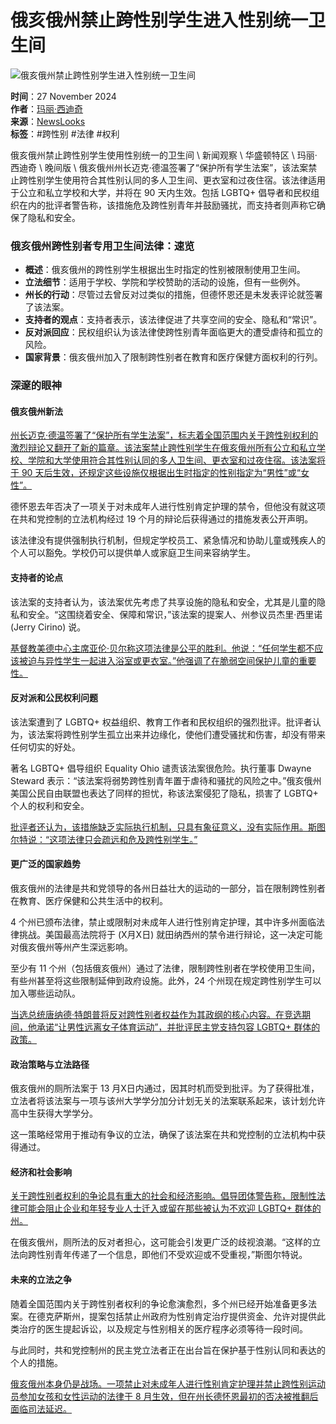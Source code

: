 # 俄亥俄州禁止跨性别学生进入性别统一卫生间

![俄亥俄州禁止跨性别学生进入性别统一卫生间](https://www.newslooks.com/wp-content/uploads/2024/11/AP24332537805432.jpg)

**时间**：27 November 2024  
**作者**：[玛丽·西迪奇](https://www.newslooks.com/zh-CN/author/mary-sidiqi/)  
**来源**：[NewsLooks](https://www.newslooks.com)  
**标签**：#跨性别 #法律 #权利

俄亥俄州禁止跨性别学生使用性别统一的卫生间 \\ 新闻观察 \\ 华盛顿特区 \\ 玛丽·西迪奇 \\ 晚间版 \\ 俄亥俄州州长迈克·德温签署了“保护所有学生法案”，该法案禁止跨性别学生使用符合其性别认同的多人卫生间、更衣室和过夜住宿。该法律适用于公立和私立学校和大学，并将在 90 天内生效。包括 LGBTQ+ 倡导者和民权组织在内的批评者警告称，该措施危及跨性别青年并鼓励骚扰，而支持者则声称它确保了隐私和安全。

### 俄亥俄州跨性别者专用卫生间法律：速览

-   **概述**：俄亥俄州的跨性别学生根据出生时指定的性别被限制使用卫生间。
-   **立法细节**：适用于学校、学院和学校赞助的活动的设施，但有一些例外。
-   **州长的行动**：尽管过去曾反对过类似的措施，但德怀恩还是未发表评论就签署了该法案。
-   **支持者的观点**：支持者表示，该法律促进了共享空间的安全、隐私和“常识”。
-   **反对派回应**：民权组织认为该法律使跨性别青年面临更大的遭受虐待和孤立的风险。
-   **国家背景**：俄亥俄州加入了限制跨性别者在教育和医疗保健方面权利的行列。

### 深邃的眼神

#### 俄亥俄州新法

[州长迈克·德温签署了“保护所有学生法案”，标志着全国范围内关于跨性别权利的激烈辩论又翻开了新的篇章。该法案禁止跨性别学生在俄亥俄州所有公立和私立学校、学院和大学使用符合其性别认同的多人卫生间、更衣室和过夜住宿。该法案将于 90 天后生效，还规定这些设施仅根据出生时指定的性别指定为“男性”或“女性”。](https://www.google.com/url?sa=t&source=web&rct=j&opi=89978449&url=https://ohiocapitaljournal.com/2024/11/27/ohio-gov-mike-dewine-signs-transgender-bathroom-ban-bill-into-law/&ved=2ahUKEwiah_K_q_2JAxXnD1kFHRjVKDUQFnoECBYQAQ&usg=AOvVaw2YN1g0gFWEYmLPp1-2HSLB)

德怀恩去年否决了一项关于对未成年人进行性别肯定护理的禁令，但他没有就这项在共和党控制的立法机构经过 19 个月的辩论后获得通过的措施发表公开声明。

该法律没有提供强制执行机制，但规定学校员工、紧急情况和协助儿童或残疾人的个人可以豁免。学校仍可以提供单人或家庭卫生间来容纳学生。

#### 支持者的论点

该法案的支持者认为，该法案优先考虑了共享设施的隐私和安全，尤其是儿童的隐私和安全。“这围绕着安全、保障和常识，”该法案的提案人、州参议员杰里·西里诺 (Jerry Cirino) 说。

[基督教美德中心主席亚伦·贝尔称这项法律是公平的胜利。他说：“任何学生都不应该被迫与异性学生一起进入浴室或更衣室。”他强调了在脆弱空间保护儿童的重要性。](https://www.google.com/url?sa=t&source=web&rct=j&opi=89978449&url=https://www.yahoo.com/news/ohio-law-bans-transgender-youth-191233038.html&ved=2ahUKEwia8MzLq_2JAxUyD1kFHUEXL7QQFnoECBkQAQ&usg=AOvVaw12qPEvPJNHRNg7hgAHJ-8p)

#### 反对派和公民权利问题

该法案遭到了 LGBTQ+ 权益组织、教育工作者和民权组织的强烈批评。批评者认为，该法案将跨性别学生孤立出来并边缘化，使他们遭受骚扰和伤害，却没有带来任何切实的好处。

著名 LGBTQ+ 倡导组织 Equality Ohio 谴责该法案很危险。执行董事 Dwayne Steward 表示：“该法案将弱势跨性别青年置于虐待和骚扰的风险之中。”俄亥俄州美国公民自由联盟也表达了同样的担忧，称该法案侵犯了隐私，损害了 LGBTQ+ 个人的权利和安全。

[批评者还认为，该措施缺乏实际执行机制，只具有象征意义，没有实际作用。斯图尔特说：“这项法律只会疏远和危及跨性别学生。”](https://www.google.com/url?sa=t&source=web&rct=j&opi=89978449&url=https://www.acluohio.org/en/press-releases/aclu-ohio-condemns-passage-anti-trans-bathroom-bill-ohio-general-assembly&ved=2ahUKEwjA-t7kq_2JAxWTKVkFHfQ-KYsQFnoECBgQAQ&usg=AOvVaw3bblDZAFr7_wpg3rLz0WYh)

#### 更广泛的国家趋势

俄亥俄州的法律是共和党领导的各州日益壮大的运动的一部分，旨在限制跨性别者在教育、医疗保健和公共生活中的权利。

4 个州已颁布法律，禁止或限制对未成年人进行性别肯定护理，其中许多州面临法律挑战。美国最高法院将于 \(X月X日\) 就田纳西州的禁令进行辩论，这一决定可能对俄亥俄州等州产生深远影响。

至少有 11 个州（包括俄亥俄州）通过了法律，限制跨性别者在学校使用卫生间，有些州甚至将这些限制延伸到政府设施。此外，24 个州现在规定跨性别学生可以加入哪些运动队。

[当选总统唐纳德·特朗普将反对跨性别者权益作为其政纲的核心内容。在竞选期间，他承诺“让男性远离女子体育运动”，并批评民主党支持包容 LGBTQ+ 群体的政策。](https://www.google.com/url?sa=t&source=web&rct=j&opi=89978449&url=https://www.nytimes.com/2024/11/07/us/trump-trans-rights.html&ved=2ahUKEwie-L3tq_2JAxVJD1kFHVnfFO4QFnoECB8QAQ&usg=AOvVaw0NdREJXiJYYN5Dqh7q-e3L)

#### 政治策略与立法路径

俄亥俄州的厕所法案于 13 月X日内通过，因其时机而受到批评。为了获得批准，立法者将该法案与一项与该州大学学分加分计划无关的法案联系起来，该计划允许高中生获得大学学分。

这一策略经常用于推动有争议的立法，确保了该法案在共和党控制的立法机构中获得通过。

#### 经济和社会影响

[关于跨性别者权利的争论具有重大的社会和经济影响。倡导团体警告称，限制性法律可能会阻止企业和年轻专业人士迁入或留在那些被认为不欢迎 LGBTQ+ 群体的州。](https://www.google.com/url?sa=t&source=web&rct=j&opi=89978449&url=https://www.nytimes.com/2024/11/20/us/politics/presidential-campaign-transgender-rights.html&ved=2ahUKEwie_5CFrP2JAxWYFVkFHVK9JqwQxfQBKAB6BAgHEAE&usg=AOvVaw34KSGMfyOjYn4deyy20xjS)

在俄亥俄州，厕所法的反对者担心，这可能会引发更广泛的歧视浪潮。“这样的立法向跨性别青年传递了一个信息，即他们不受欢迎或不受重视，”斯图尔特说。

#### 未来的立法之争

随着全国范围内关于跨性别者权利的争论愈演愈烈，多个州已经开始准备更多法案。在德克萨斯州，提案包括禁止州政府为性别肯定治疗提供资金、允许对提供此类治疗的医生提起诉讼，以及规定与性别相关的医疗程序必须等待一段时间。

与此同时，共和党控制州的民主党立法者正在出台旨在保护基于性别认同和表达的个人的措施。

[俄亥俄州本身仍是战场。一项禁止对未成年人进行性别肯定护理并禁止跨性别运动员参加女孩和女性运动的法律于 8 月生效，但在州长德怀恩最初的否决被推翻后面临司法延迟。](https://www.google.com/url?sa=t&source=web&rct=j&opi=89978449&url=https://www.wpxi.com/news/ohio-governor-signs/WFBJKE6T7JCJLFKXR7H4UDBGRA/&ved=2ahUKEwjK8piLrP2JAxXJKlkFHYJ-C_oQFnoECBsQAQ&usg=AOvVaw3kbTkNNcxtEcVicAjaPM6D)
<!-- tcd_original_link https://www.newslooks.com/zh-CN/ohio-bans-transgender-students-from-gender-aligned-bathrooms/ -->
